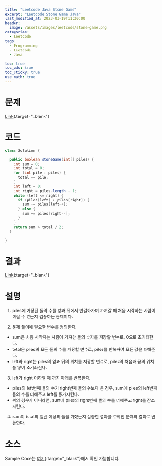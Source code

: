 ```yaml
---
title: "Leetcode Java Stone Game"
excerpt: "Leetcode Stone Game Java"
last_modified_at: 2023-03-19T11:30:00
header:
  image: /assets/images/leetcode/stone-game.png
categories:
  - Leetcode
tags:
  - Programming
  - Leetcode
  - Java

toc: true
toc_ads: true
toc_sticky: true
use_math: true
---
```

# 문제
[Link](https://leetcode.com/problems/stone-game){:target="_blank"}

# 코드
```java
class Solution {

  public boolean stoneGame(int[] piles) {
    int sum = 0;
    int total = 0;
    for (int pile : piles) {
      total += pile;
    }
    int left = 0;
    int right = piles.length - 1;
    while (left <= right) {
      if (piles[left] > piles[right]) {
        sum += piles[left++];
      } else {
        sum += piles[right--];
      }
    }
    return sum > total / 2;
  }

}
```

# 결과
[Link](https://leetcode.com/problems/stone-game/submissions/917864497/){:target="_blank"}

# 설명
1. piles에 저장된 돌의 수를 앞과 뒤에서 번갈아가며 가져갈 때 처음 시작하는 사람이 이길 수 있는지 검증하는 문제이다.

2. 문제 풀이에 필요한 변수를 정의한다.
- sum은 처음 시작하는 사람이 가져간 돌의 숫자를 저장할 변수로, 0으로 초기화한다.
- total은 piles의 모든 돌의 수를 저장할 변수로, piles를 반복하여 모든 값을 더해준다.
- left와 right는 piles의 앞과 뒤의 위치를 저장할 변수로, piles의 처음과 끝의 위치를 넣어 초기화한다.

3. left가 right 이하일 때 까지 아래를 반복한다.
- piles의 left번째 돌의 수가 right번째 돌의 수보다 큰 경우, sum에 piles의 left번째 돌의 수를 더해주고 left를 증가시킨다.
- 위의 경우가 아니라면, sum에 piles의 right번째 돌의 수를 더해주고 right를 감소시킨다.

4. sum이 total의 절반 이상의 돌을 가졌는지 검증한 결과를 주어진 문제의 결과로 반환한다.

# 소스
Sample Code는 [여기](https://github.com/GracefulSoul/leetcode/blob/master/src/main/java/gracefulsoul/problems/StoneGame.java){:target="_blank"}에서 확인 가능합니다.